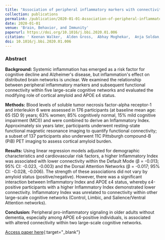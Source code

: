 ```yaml
---
title: "Association of peripheral inflammatory markers with connectivity in large-scale functional brain networks of non-demented older adults"
collection: publications
permalink: /publication/2020-01-01-Association-of-peripheral-inflammatory-markers-with-connectivity-in-large-scale-functional-brain-networks-of-non-demented-older-adults
date: 2020-01-01
venue: 'Brain, Behavior, and Immunity'
paperurl: https://doi.org/10.1016/j.bbi.2020.01.006
citation: ' Keenan Walker,  Alden Gross,  Abhay Moghekar,  Anja Soldan,  Corinne Pettigrew,  Xirui Hou,  Hanzhang Lu,  Alfonso Alfini,  Murat Bilgel,  Michael Miller,  Marilyn Albert,  Jeremy Walston, &quot;Association of peripheral inflammatory markers with connectivity in large-scale functional brain networks of non-demented older adults.&quot; Brain, Behavior, and Immunity, 2020.'
doi: 10.1016/j.bbi.2020.01.006
---
```


### Abstract

**Background:** Systemic inflammation has emerged as a risk factor for cognitive decline and Alzheimer's disease, but inflammation's effect on distributed brain networks is unclear. We examined the relationship between peripheral inflammatory markers and subsequent functional connectivity within five large-scale cognitive networks and evaluated the modifying role of cortical amyloid and APOE ε4 status.

**Methods:** Blood levels of soluble tumor necrosis factor-alpha receptor-1 and interleukin 6 were assessed in 176 participants (at baseline mean age: 65 (SD 9) years; 63% women; 85% cognitively normal, 15% mild cognitive impairment (MCI)) and were combined to derive an Inflammatory Index. Approximately six years later, participants underwent resting-state functional magnetic resonance imaging to quantify functional connectivity; a subset of 137 participants also underwent 11C Pittsburgh compound-B (PiB) PET imaging to assess cortical amyloid burden.

**Results:** Using linear regression models adjusted for demographic characteristics and cardiovascular risk factors, a higher Inflammatory Index was associated with lower connectivity within the Default Mode (β = -0.013; 95% CI: -0.023, -0.003) and the Dorsal Attention Networks (β = -0.017; 95% CI: -0.028, -0.006). The strength of these associations did not vary by amyloid status (positive/negative). However, there was a significant interaction between Inflammatory Index and APOE ε4 status, whereby ε4-positive participants with a higher Inflammatory Index demonstrated lower connectivity. Inflammatory Index was unrelated to connectivity within other large-scale cognitive networks (Control, Limbic, and Salience/Ventral Attention networks).

**Conclusion:** Peripheral pro-inflammatory signaling in older adults without dementia, especially among APOE ε4-positive individuals, is associated with altered connectivity within two large-scale cognitive networks.

[Access paper here](https://doi.org/10.1016/j.bbi.2020.01.006){:target="_blank"}